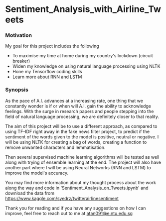 # Sentiment_Analysis_with_Airline_Tweets <Kaggle>

### Motivation
My goal for this project includes the following
- To maximise my time at home during my country's lockdown (circuit breaker)
- Widen my knowledge on using natural language processing using NLTK
- Hone my Tensorflow coding skills
- Learn more about RNN and LSTM

### Synopsis
As the pace of A.I. advances at a increasing rate, one thing that we constantly wonder is if or when will A.I. gain the ability to acknowledge feelings. With the surge in research papers and people stepping into the field of natural language processing, we are definitely closer to that reality.

The aim of this project will be to use a different approach, as compared to using TF-IDF right away in the fake news filter project, to predict if the sentiment of the words given to the model is positive, neutral or negative. I will be using NLTK for creating a bag of words, creating a function to remove unwanted characters and lemmatisation. 

Then several supervised machine learning algorithms will be tested as well along with trying of ensemble learning at the end. The project will also have another part where I will be using Neural Networks (RNN and LSTM) to improve the model's accuracy.

You may find more information about my thought process about the work along the way and code in 'Sentiment_Analysis_on_Tweets.ipynb' and download the data from https://www.kaggle.com/syedrz/twitterairlinesentiment

Thank you for reading and if you have any suggestions on how I can improve, feel free to reach out to me at atan091@e.ntu.edu.sg
